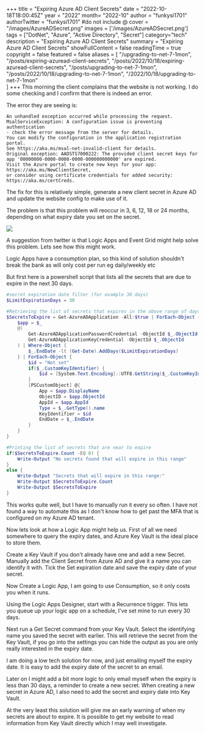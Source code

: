 +++
title = "Expiring Azure AD Client Secrets"
date = "2022-10-18T18:00:45Z"
year = "2022"
month= "2022-10"
author = "funkysi1701"
authorTwitter = "funkysi1701" #do not include @
cover = "/images/AzureADSecret.png"
images = ['/images/AzureADSecret.png']
tags = ["DotNet", "Azure", "Active Directory", "Secret"]
category="tech"
description =  "Expiring Azure AD Client Secrets"
summary = "Expiring Azure AD Client Secrets"
showFullContent = false
readingTime = true
copyright = false
featured = false
aliases = [
    "/upgrading-to-net-7-1mon",
    "/posts/expiring-azuread-client-secrets",
    "/posts/2022/10/18/expiring-azuread-client-secrets",
    "/posts/upgrading-to-net-7-1mon",
    "/posts/2022/10/18/upgrading-to-net-7-1mon",
    "/2022/10/18/upgrading-to-net-7-1mon"    
]
+++
This morning the client complains that the website is not working. I do some checking and I confirm that there is indeed an error.

The error they are seeing is:

```
An unhandled exception occurred while processing the request.
MsalServiceException: A configuration issue is preventing authentication 
- check the error message from the server for details. 
You can modify the configuration in the application registration portal. 
See https://aka.ms/msal-net-invalid-client for details. 
Original exception: AADSTS7000222: The provided client secret keys for 
app '00000000-0000-0000-0000-000000000000' are expired. 
Visit the Azure portal to create new keys for your app: https://aka.ms/NewClientSecret, 
or consider using certificate credentials for added security: https://aka.ms/certCreds.
```

The fix for this is relatively simple, generate a new client secret in Azure AD and update the website config to make use of it.

The problem is that this problem will reoccur in 3, 6, 12, 18 or 24 months, depending on what expiry date you set on the secret.

![](/images/AzureADSecret.png)

A suggestion from twitter is that Logic Apps and Event Grid might help solve this problem. Lets see how this might work.

Logic Apps have a consumption plan, so this kind of solution shouldn't break the bank as will only cost per run eg daily/weekly etc

But first here is a powershell script that lists all the secrets that are due to expire in the next 30 days.

```powershell
#secret expiration date filter (for example 30 days)
$LimitExpirationDays = 30

#Retrieving the list of secrets that expires in the above range of days
$SecretsToExpire = Get-AzureADApplication -All:$true | ForEach-Object {
    $app = $_
    @(
        Get-AzureADApplicationPasswordCredential -ObjectId $_.ObjectId
        Get-AzureADApplicationKeyCredential -ObjectId $_.ObjectId
    ) | Where-Object {
        $_.EndDate -lt (Get-Date).AddDays($LimitExpirationDays)
    } | ForEach-Object {
        $id = "Not set"
        if($_.CustomKeyIdentifier) {
            $id = [System.Text.Encoding]::UTF8.GetString($_.CustomKeyIdentifier)
        }
        [PSCustomObject] @{
            App = $app.DisplayName
            ObjectID = $app.ObjectId
            AppId = $app.AppId
            Type = $_.GetType().name
            KeyIdentifier = $id
            EndDate = $_.EndDate
        }
    }
}

#Printing the list of secrets that are near to expire
if($SecretsToExpire.Count -EQ 0) {
    Write-Output "No secrets found that will expire in this range"
}
else {
    Write-Output "Secrets that will expire in this range:"
    Write-Output $SecretsToExpire.Count
    Write-Output $SecretsToExpire
}
```

This works quite well, but I have to manually run it every so often. I have not found a way to automate this as I don't know how to get past the MFA that is configured on my Azure AD tenant.

Now lets look at how a Logic App might help us. First of all we need somewhere to query the expiry dates, and Azure Key Vault is the ideal place to store them.

Create a Key Vault if you don't already have one and add a new Secret. Manually add the Client Secret from Azure AD and give it a name you can identify it with. Tick the Set expiration date and save the expiry date of your secret. 

Now Create a Logic App, I am going to use Consumption, so it only costs you when it runs.

Using the Logic Apps Designer, start with a Recurrence trigger. This lets you queue up your logic app on a schedule, I've set mine to run every 30 days.

Next run a Get Secret command from your Key Vault. Select the identifying name you saved the secret with earlier. This will retrieve the secret from the Key Vault, if you go into the settings you can hide the output as you are only really interested in the expiry date.

I am doing a low tech solution for now, and just emailing myself the expiry date. It is easy to add the expiry date of the secret to an email.

Later on I might add a bit more logic to only email myself when the expiry is less than 30 days, a reminder to create a new secret. When creating a new secret in Azure AD, I also need to add the secret and expiry date into Key Vault.

At the very least this solution will give me an early warning of when my secrets are about to expire. It is possible to get my website to read information from Key Vault directly which I may well investigate.